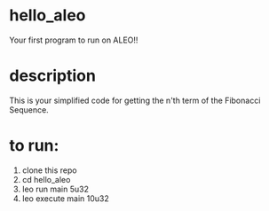 # hello_aleo
Your first program to run on ALEO!!

# description  
This is your simplified code for getting the n'th term of the Fibonacci Sequence.

# to run:  
1. clone this repo  
2. cd hello_aleo  
3. leo run main 5u32  
4. leo execute main 10u32  



